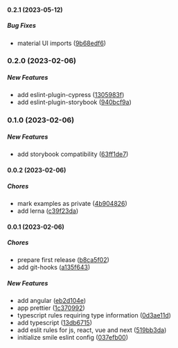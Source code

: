 #### 0.2.1 (2023-05-12)

##### Bug Fixes

- material UI imports ([9b68edf6](https://github.com/Smile-SA/eslint-plugin-smile/commit/9b68edf6a04ff00ff98d6e99ce1af18121da8aa0))

### 0.2.0 (2023-02-06)

##### New Features

- add eslint-plugin-cypress ([1305983f](https://github.com/Smile-SA/eslint-plugin-smile/commit/1305983fc5d6908532f039b335eca555fde6eb19))
- add eslint-plugin-storybook ([940bcf9a](https://github.com/Smile-SA/eslint-plugin-smile/commit/940bcf9a19cd46c44b9a3a5cce5d044bcedb9e08))

### 0.1.0 (2023-02-06)

##### New Features

- add storybook compatibility ([63ff1de7](https://github.com/Smile-SA/eslint-plugin-smile/commit/63ff1de776bc550e6c82039ee9e54d6094803504))

#### 0.0.2 (2023-02-06)

##### Chores

- mark examples as private ([4b904826](https://github.com/Smile-SA/eslint-plugin-smile/commit/4b90482671b50c8fb5522d45b97d44011953023b))
- add lerna ([c39f23da](https://github.com/Smile-SA/eslint-plugin-smile/commit/c39f23da575f7d18f2beccf76dc9017834b941e2))

#### 0.0.1 (2023-02-06)

##### Chores

- prepare first release ([b8ca5f02](https://github.com/Smile-SA/eslint-plugin-smile/commit/b8ca5f02e7abacd5c341eff7030f36160268a8f4))
- add git-hooks ([a135f643](https://github.com/Smile-SA/eslint-plugin-smile/commit/a135f64380a53995d983021f31adab3d167b5645))

##### New Features

- add angular ([eb2d104e](https://github.com/Smile-SA/eslint-plugin-smile/commit/eb2d104e03edd8afa67df0ad947695f9de487529))
- app prettier ([1c370992](https://github.com/Smile-SA/eslint-plugin-smile/commit/1c370992c13286a7a533f400267787a03f62eab0))
- typescript rules requiring type information ([0d3ae11d](https://github.com/Smile-SA/eslint-plugin-smile/commit/0d3ae11dee93954c20b0ba4c59c6a8d93be135e2))
- add typescript ([13db6715](https://github.com/Smile-SA/eslint-plugin-smile/commit/13db6715b577e2108db09f40ed2ba0ddb277de5c))
- add eslit rules for js, react, vue and next ([519bb3da](https://github.com/Smile-SA/eslint-plugin-smile/commit/519bb3da9ff4ba0e21ea6b0f2adb2d1f4aca0465))
- initialize smile eslint config ([037efb00](https://github.com/Smile-SA/eslint-plugin-smile/commit/037efb008ce116dc970f8686fedec176edae55a1))
